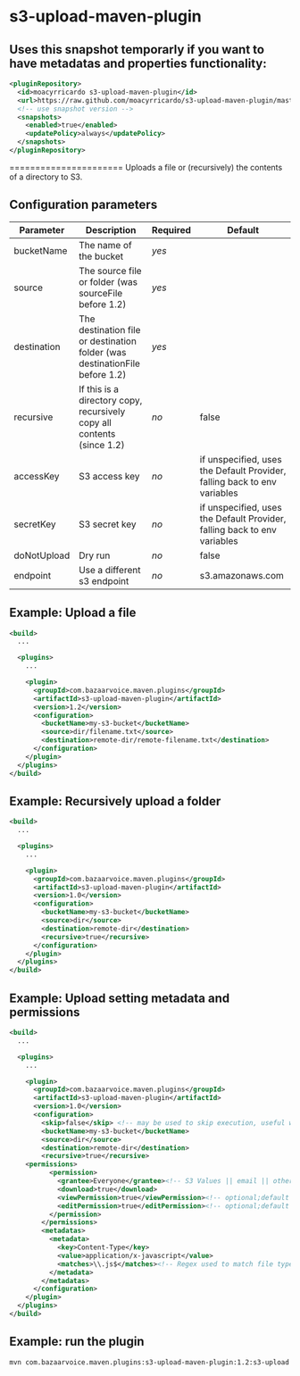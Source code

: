 s3-upload-maven-plugin
======================

Uses this snapshot temporarly if you want to have metadatas and properties functionality:
----------------------
```xml
<pluginRepository>
  <id>moacyrricardo s3-upload-maven-plugin</id>
  <url>https://raw.github.com/moacyrricardo/s3-upload-maven-plugin/master/mvn-repo</url>
  <!-- use snapshot version -->
  <snapshots>
    <enabled>true</enabled>
    <updatePolicy>always</updatePolicy>
  </snapshots>
</pluginRepository>
```

======================
Uploads a file or (recursively) the contents of a directory to S3.

Configuration parameters
------------------------

| Parameter | Description | Required | Default |
|-----------|-------------|----------|---------|
|bucketName|The name of the bucket|*yes*| |
|source|The source file or folder (was sourceFile before 1.2)|*yes*| |
|destination|The destination file or destination folder (was destinationFile before 1.2)| *yes*| |
|recursive|If this is a directory copy, recursively copy all contents (since 1.2)| *no* | false |
|accessKey|S3 access key | *no* | if unspecified, uses the Default Provider, falling back to env variables |
|secretKey|S3 secret key | *no* | if unspecified, uses the Default Provider, falling back to env variables |
|doNotUpload|Dry run| *no* | false |
|endpoint|Use a different s3 endpoint| *no* | s3.amazonaws.com |

Example: Upload a file
----------------------
```xml
<build>
  ...

  <plugins>
    ...

    <plugin>
      <groupId>com.bazaarvoice.maven.plugins</groupId>
      <artifactId>s3-upload-maven-plugin</artifactId>
      <version>1.2</version>
      <configuration>
        <bucketName>my-s3-bucket</bucketName>
        <source>dir/filename.txt</source>
        <destination>remote-dir/remote-filename.txt</destination>
      </configuration>
    </plugin>
  </plugins>
</build>
```

Example: Recursively upload a folder
------------------------------------
```xml
<build>
  ...

  <plugins>
    ...

    <plugin>
      <groupId>com.bazaarvoice.maven.plugins</groupId>
      <artifactId>s3-upload-maven-plugin</artifactId>
      <version>1.0</version>
      <configuration>
        <bucketName>my-s3-bucket</bucketName>
        <source>dir</source>
        <destination>remote-dir</destination>
        <recursive>true</recursive>
      </configuration>
    </plugin>
  </plugins>
</build>
```

Example: Upload setting metadata and permissions
------------------------------------
```xml
<build>
  ...

  <plugins>
    ...

    <plugin>
      <groupId>com.bazaarvoice.maven.plugins</groupId>
      <artifactId>s3-upload-maven-plugin</artifactId>
      <version>1.0</version>
      <configuration>
        <skip>false</skip> <!-- may be used to skip execution, useful when pom has lots of conditions -->
        <bucketName>my-s3-bucket</bucketName>
        <source>dir</source>
        <destination>remote-dir</destination>
        <recursive>true</recursive>
	<permissions>
          <permission>
            <grantee>Everyone</grantee><!-- S3 Values || email || others -->
            <download>true</download>
            <viewPermission>true</viewPermission><!-- optional;default false -->
            <editPermission>true</editPermission><!-- optional;default false -->
          </permission>
        </permissions>
        <metadatas>
          <metadata>
            <key>Content-Type</key>
            <value>application/x-javascript</value>
            <matches>\\.js$</matches><!-- Regex used to match file types when applying metadata -->
          </metadata>
        </metadatas>
      </configuration>
    </plugin>
  </plugins>
</build>
```

Example: run the plugin
------------------------------------
```bash
mvn com.bazaarvoice.maven.plugins:s3-upload-maven-plugin:1.2:s3-upload
```
